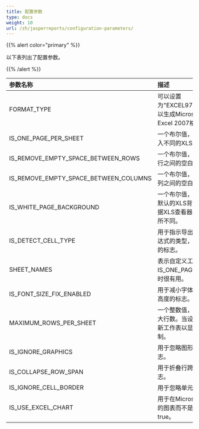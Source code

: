 ```yaml
---
title: 配置参数
type: docs
weight: 10
url: /zh/jasperreports/configuration-parameters/
---
```


{{% alert color="primary" %}} 

以下表列出了配置参数。 

{{% /alert %}} 

|**参数名称** |**描述** |
| :- | :- |
|FORMAT_TYPE |可以设置为"EXCEL97TO2003"或"EXCEL2007"，以生成Microsoft Excel 79 0 2003或Excel 2007格式的文件。|
|IS_ONE_PAGE_PER_SHEET |一个布尔值，指定是否每个报表页面都应写入不同的XLS工作表。|
|IS_REMOVE_EMPTY_SPACE_BETWEEN_ROWS |一个布尔值，指定是否应该删除可能出现在行之间的空白或不删除。|
|IS_REMOVE_EMPTY_SPACE_BETWEEN_COLUMNS |一个布尔值，指定是否应该删除可能出现在列之间的空白或不删除。|
|IS_WHITE_PAGE_BACKGROUND |一个布尔值，指定页面背景应该是白色还是默认的XLS背景颜色。XLS背景颜色可能根据XLS查看器属性或操作系统颜色方案而有所不同。|
|IS_DETECT_CELL_TYPE |用于指示导出器是否应考虑原始文本字段表达式的类型，并相应地设置单元格类型和值的标志。|
|SHEET_NAMES |表示自定义工作表名称的字符串数组。在与IS_ONE_PAGE_PER_SHEET参数一起使用时很有用。|
|IS_FONT_SIZE_FIX_ENABLED |用于减小字体大小以使文本适合指定的单元高度的标志。|
|MAXIMUM_ROWS_PER_SHEET |一个整数值，指定允许在工作表中显示的最大行数。当设置时，将为剩余的行创建一个新工作表以显示。负值或零表示未设置限制。|
|IS_IGNORE_GRAPHICS |用于忽略图形元素并仅导出文本元素的标志。|
|IS_COLLAPSE_ROW_SPAN |用于折叠行跨度并避免跨行合并单元格的标志。|
|IS_IGNORE_CELL_BORDER |用于忽略单元格边框的标志。|
|IS_USE_EXCEL_CHART |用于在Microsoft Excel格式中使用可编辑的图表而不是静态图片的标志。默认值为true。|

